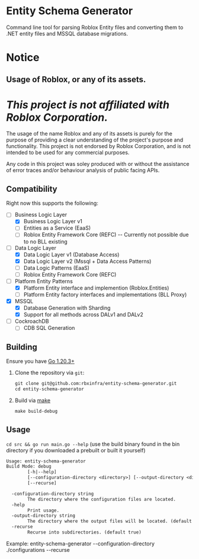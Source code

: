 # Entity Schema Generator

Command line tool for parsing Roblox Entity files and converting them to .NET entity files and MSSQL database migrations.

# Notice

## Usage of Roblox, or any of its assets.

# ***This project is not affiliated with Roblox Corporation.***

The usage of the name Roblox and any of its assets is purely for the purpose of providing a clear understanding of the project's purpose and functionality. This project is not endorsed by Roblox Corporation, and is not intended to be used for any commercial purposes.

Any code in this project was soley produced with or without the assistance of error traces and/or behaviour analysis of public facing APIs.

## Compatibility

Right now this supports the following:

- [ ] Business Logic Layer
	- [x] Business Logic Layer v1
    - [ ] Entities as a Service (EaaS)
    - [ ] Roblox Entity Framework Core (REFC) -- Currently not possible due to no BLL existing
- [ ] Data Logic Layer
    - [x] Data Logic Layer v1 (Database Access)
    - [x] Data Logic Layer v2 (Mssql + Data Access Patterns)
    - [ ] Data Logic Patterns (EaaS)
    - [ ] Roblox Entity Framework Core (REFC)
- [ ] Platform Entity Patterns
    - [x] Platform Entity interface and implemention (Roblox.Entities)
    - [ ] Platform Entity factory interfaces and implementations (BLL Proxy)
- [x] MSSQL
    - [x] Database Generation with Sharding
    - [x] Support for all methods across DALv1 and DALv2
- [ ] CockroachDB
    - [ ] CDB SQL Generation

## Building

Ensure you have [Go 1.20.3+](https://go.dev/dl/)

1. Clone the repository via `git`:

    ```txt
    git clone git@github.com:rbxinfra/entity-schema-generator.git
    cd entity-schema-generator
    ```

2. Build via [make](https://www.gnu.org/software/make/)

    ```txt
    make build-debug
    ```

## Usage

`cd src && go run main.go --help` (use the build binary found in the bin directory if you downloaded a prebuilt or built it yourself)

```txt
Usage: entity-schema-generator
Build Mode: debug
        [-h|--help]
        [--configuration-directory <directory>] [--output-directory <directory>]
        [--recurse]

  -configuration-directory string
        The directory where the configuration files are located.
  -help
        Print usage.
  -output-directory string
        The directory where the output files will be located. (default "./out")
  -recurse
        Recurse into subdirectories. (default true)
```
Example: 
entity-schema-generator --configuration-directory ./configurations --recurse
